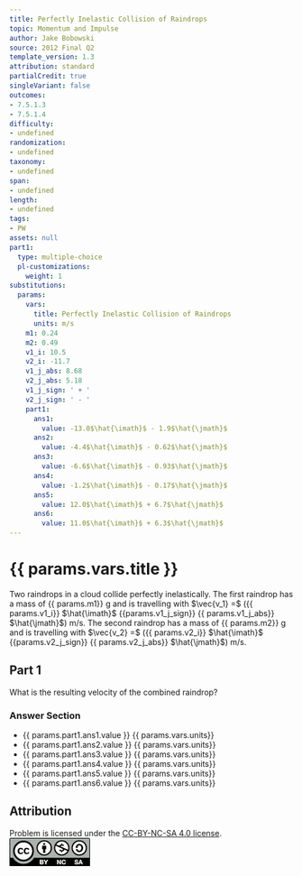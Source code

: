 ```yaml
---
title: Perfectly Inelastic Collision of Raindrops
topic: Momentum and Impulse
author: Jake Bobowski
source: 2012 Final Q2
template_version: 1.3
attribution: standard
partialCredit: true
singleVariant: false
outcomes:
- 7.5.1.3
- 7.5.1.4
difficulty:
- undefined
randomization:
- undefined
taxonomy:
- undefined
span:
- undefined
length:
- undefined
tags:
- PW
assets: null
part1:
  type: multiple-choice
  pl-customizations:
    weight: 1
substitutions:
  params:
    vars:
      title: Perfectly Inelastic Collision of Raindrops
      units: m/s
    m1: 0.24
    m2: 0.49
    v1_i: 10.5
    v2_i: -11.7
    v1_j_abs: 8.68
    v2_j_abs: 5.18
    v1_j_sign: ' + '
    v2_j_sign: ' - '
    part1:
      ans1:
        value: -13.0$\hat{\imath}$ - 1.9$\hat{\jmath}$
      ans2:
        value: -4.4$\hat{\imath}$ - 0.62$\hat{\jmath}$
      ans3:
        value: -6.6$\hat{\imath}$ - 0.93$\hat{\jmath}$
      ans4:
        value: -1.2$\hat{\imath}$ - 0.17$\hat{\jmath}$
      ans5:
        value: 12.0$\hat{\imath}$ + 6.7$\hat{\jmath}$
      ans6:
        value: 11.0$\hat{\imath}$ + 6.3$\hat{\jmath}$
---
```

# {{ params.vars.title }}
Two raindrops in a cloud collide perfectly inelastically. The first raindrop has a mass of {{ params.m1}} g and is travelling with $\vec{v_1} =$ ({{ params.v1_i}} $\hat{\imath}$ {{params.v1_j_sign}} {{ params.v1_j_abs}} $\hat{\jmath}$) m/s.
The second raindrop has a mass of {{ params.m2}} g and is travelling with $\vec{v_2} =$ ({{ params.v2_i}} $\hat{\imath}$ {{params.v2_j_sign}} {{ params.v2_j_abs}} $\hat{\jmath}$) m/s.

## Part 1

What is the resulting velocity of the combined raindrop?

### Answer Section

- {{ params.part1.ans1.value }} {{ params.vars.units}}
- {{ params.part1.ans2.value }} {{ params.vars.units}}
- {{ params.part1.ans3.value }} {{ params.vars.units}}
- {{ params.part1.ans4.value }} {{ params.vars.units}}
- {{ params.part1.ans5.value }} {{ params.vars.units}}
- {{ params.part1.ans6.value }} {{ params.vars.units}}

## Attribution

Problem is licensed under the [CC-BY-NC-SA 4.0 license](https://creativecommons.org/licenses/by-nc-sa/4.0/).<br> ![The Creative Commons 4.0 license requiring attribution-BY, non-commercial-NC, and share-alike-SA license.](https://raw.githubusercontent.com/firasm/bits/master/by-nc-sa.png)